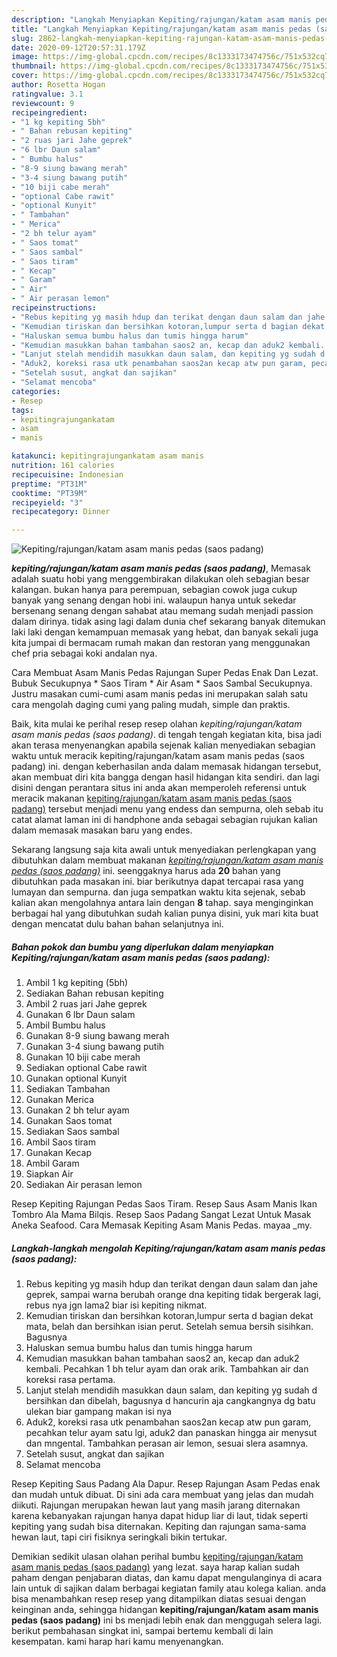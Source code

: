 ```yaml
---
description: "Langkah Menyiapkan Kepiting/rajungan/katam asam manis pedas (saos padang) Lezat"
title: "Langkah Menyiapkan Kepiting/rajungan/katam asam manis pedas (saos padang) Lezat"
slug: 2862-langkah-menyiapkan-kepiting-rajungan-katam-asam-manis-pedas-saos-padang-lezat
date: 2020-09-12T20:57:31.179Z
image: https://img-global.cpcdn.com/recipes/8c1333173474756c/751x532cq70/kepitingrajungankatam-asam-manis-pedas-saos-padang-foto-resep-utama.jpg
thumbnail: https://img-global.cpcdn.com/recipes/8c1333173474756c/751x532cq70/kepitingrajungankatam-asam-manis-pedas-saos-padang-foto-resep-utama.jpg
cover: https://img-global.cpcdn.com/recipes/8c1333173474756c/751x532cq70/kepitingrajungankatam-asam-manis-pedas-saos-padang-foto-resep-utama.jpg
author: Rosetta Hogan
ratingvalue: 3.1
reviewcount: 9
recipeingredient:
- "1 kg kepiting 5bh"
- " Bahan rebusan kepiting"
- "2 ruas jari Jahe geprek"
- "6 lbr Daun salam"
- " Bumbu halus"
- "8-9 siung bawang merah"
- "3-4 siung bawang putih"
- "10 biji cabe merah"
- "optional Cabe rawit"
- "optional Kunyit"
- " Tambahan"
- " Merica"
- "2 bh telur ayam"
- " Saos tomat"
- " Saos sambal"
- " Saos tiram"
- " Kecap"
- " Garam"
- " Air"
- " Air perasan lemon"
recipeinstructions:
- "Rebus kepiting yg masih hdup dan terikat dengan daun salam dan jahe geprek, sampai warna berubah orange dna kepiting tidak bergerak lagi, rebus nya jgn lama2 biar isi kepiting nikmat."
- "Kemudian tiriskan dan bersihkan kotoran,lumpur serta d bagian dekat mata, belah dan bersihkan isian perut. Setelah semua bersih sisihkan. Bagusnya"
- "Haluskan semua bumbu halus dan tumis hingga harum"
- "Kemudian masukkan bahan tambahan saos2 an, kecap dan aduk2 kembali. Pecahkan 1 bh telur ayam dan orak arik. Tambahkan air dan koreksi rasa pertama."
- "Lanjut stelah mendidih masukkan daun salam, dan kepiting yg sudah d bersihkan dan dibelah, bagusnya d hancurin aja cangkangnya dg batu ulekan biar gampang makan isi nya"
- "Aduk2, koreksi rasa utk penambahan saos2an kecap atw pun garam, pecahkan telur ayam satu lgi, aduk2 dan panaskan hingga air menysut dan mngental. Tambahkan perasan air lemon, sesuai slera asamnya."
- "Setelah susut, angkat dan sajikan"
- "Selamat mencoba"
categories:
- Resep
tags:
- kepitingrajungankatam
- asam
- manis

katakunci: kepitingrajungankatam asam manis 
nutrition: 161 calories
recipecuisine: Indonesian
preptime: "PT31M"
cooktime: "PT39M"
recipeyield: "3"
recipecategory: Dinner

---
```



![Kepiting/rajungan/katam asam manis pedas (saos padang)](https://img-global.cpcdn.com/recipes/8c1333173474756c/751x532cq70/kepitingrajungankatam-asam-manis-pedas-saos-padang-foto-resep-utama.jpg)

<b><i>kepiting/rajungan/katam asam manis pedas (saos padang)</i></b>, Memasak adalah suatu hobi yang menggembirakan dilakukan oleh sebagian besar kalangan. bukan hanya para perempuan, sebagian cowok juga cukup banyak yang senang dengan hobi ini. walaupun hanya untuk sekedar bersenang senang dengan sahabat atau memang sudah menjadi passion dalam dirinya. tidak asing lagi dalam dunia chef sekarang banyak ditemukan laki laki dengan kemampuan memasak yang hebat, dan banyak sekali juga kita jumpai di bermacam rumah makan dan restoran yang menggunakan chef pria sebagai koki andalan nya.

Cara Membuat Asam Manis Pedas Rajungan Super Pedas Enak Dan Lezat. Bubuk Secukupnya * Saos Tiram * Air Asam * Saos Sambal Secukupnya. Justru masakan cumi-cumi asam manis pedas ini merupakan salah satu cara mengolah daging cumi yang paling mudah, simple dan praktis.

Baik, kita mulai ke perihal resep resep olahan <i>kepiting/rajungan/katam asam manis pedas (saos padang)</i>. di tengah tengah kegiatan kita, bisa jadi akan terasa menyenangkan apabila sejenak kalian menyediakan sebagian waktu untuk meracik kepiting/rajungan/katam asam manis pedas (saos padang) ini. dengan keberhasilan anda dalam memasak hidangan tersebut, akan membuat diri kita bangga dengan hasil hidangan kita sendiri. dan lagi disini dengan perantara situs ini anda akan memperoleh referensi untuk meracik makanan <u>kepiting/rajungan/katam asam manis pedas (saos padang)</u> tersebut menjadi menu yang endess dan sempurna, oleh sebab itu catat alamat laman ini di handphone anda sebagai sebagian rujukan kalian dalam memasak masakan baru yang endes.


Sekarang langsung saja kita awali untuk menyediakan perlengkapan yang dibutuhkan dalam membuat makanan <u><i>kepiting/rajungan/katam asam manis pedas (saos padang)</i></u> ini. seenggaknya harus ada <b>20</b> bahan yang dibutuhkan pada masakan ini. biar berikutnya dapat tercapai rasa yang lumayan dan sempurna. dan juga sempatkan waktu kita sejenak, sebab kalian akan mengolahnya antara lain dengan <b>8</b> tahap. saya menginginkan berbagai hal yang dibutuhkan sudah kalian punya disini, yuk mari kita buat dengan mencatat dulu bahan bahan selanjutnya ini.

<!--inarticleads1-->

##### Bahan pokok dan bumbu yang diperlukan dalam menyiapkan Kepiting/rajungan/katam asam manis pedas (saos padang):

1. Ambil 1 kg kepiting (5bh)
1. Sediakan  Bahan rebusan kepiting
1. Ambil 2 ruas jari Jahe geprek
1. Gunakan 6 lbr Daun salam
1. Ambil  Bumbu halus
1. Gunakan 8-9 siung bawang merah
1. Gunakan 3-4 siung bawang putih
1. Gunakan 10 biji cabe merah
1. Sediakan optional Cabe rawit
1. Gunakan optional Kunyit
1. Sediakan  Tambahan
1. Gunakan  Merica
1. Gunakan 2 bh telur ayam
1. Gunakan  Saos tomat
1. Sediakan  Saos sambal
1. Ambil  Saos tiram
1. Gunakan  Kecap
1. Ambil  Garam
1. Siapkan  Air
1. Sediakan  Air perasan lemon


Resep Kepiting Rajungan Pedas Saos Tiram. Resep Saus Asam Manis Ikan Tombro Ala Mama Bilqis. Resep Saos Padang Sangat Lezat Untuk Masak Aneka Seafood. Cara Memasak Kepiting Asam Manis Pedas. mayaa _my. 

<!--inarticleads2-->

##### Langkah-langkah mengolah Kepiting/rajungan/katam asam manis pedas (saos padang):

1. Rebus kepiting yg masih hdup dan terikat dengan daun salam dan jahe geprek, sampai warna berubah orange dna kepiting tidak bergerak lagi, rebus nya jgn lama2 biar isi kepiting nikmat.
1. Kemudian tiriskan dan bersihkan kotoran,lumpur serta d bagian dekat mata, belah dan bersihkan isian perut. Setelah semua bersih sisihkan. Bagusnya
1. Haluskan semua bumbu halus dan tumis hingga harum
1. Kemudian masukkan bahan tambahan saos2 an, kecap dan aduk2 kembali. Pecahkan 1 bh telur ayam dan orak arik. Tambahkan air dan koreksi rasa pertama.
1. Lanjut stelah mendidih masukkan daun salam, dan kepiting yg sudah d bersihkan dan dibelah, bagusnya d hancurin aja cangkangnya dg batu ulekan biar gampang makan isi nya
1. Aduk2, koreksi rasa utk penambahan saos2an kecap atw pun garam, pecahkan telur ayam satu lgi, aduk2 dan panaskan hingga air menysut dan mngental. Tambahkan perasan air lemon, sesuai slera asamnya.
1. Setelah susut, angkat dan sajikan
1. Selamat mencoba


Resep Kepiting Saus Padang Ala Dapur. Resep Rajungan Asam Pedas enak dan mudah untuk dibuat. Di sini ada cara membuat yang jelas dan mudah diikuti. Rajungan merupakan hewan laut yang masih jarang diternakan karena kebanyakan rajungan hanya dapat hidup liar di laut, tidak seperti kepiting yang sudah bisa diternakan. Kepiting dan rajungan sama-sama hewan laut, tapi ciri fisiknya seringkali bikin tertukar. 

Demikian sedikit ulasan olahan perihal bumbu <u>kepiting/rajungan/katam asam manis pedas (saos padang)</u> yang lezat. saya harap kalian sudah paham dengan penjabaran diatas, dan kamu dapat mengulanginya di acara lain untuk di sajikan dalam berbagai kegiatan family atau kolega kalian. anda bisa menambahkan resep resep yang ditampilkan diatas sesuai dengan keinginan anda, sehingga hidangan <b>kepiting/rajungan/katam asam manis pedas (saos padang)</b> ini bs menjadi lebih enak dan menggugah selera lagi. berikut pembahasan singkat ini, sampai bertemu kembali di lain kesempatan. kami harap hari kamu menyenangkan.
